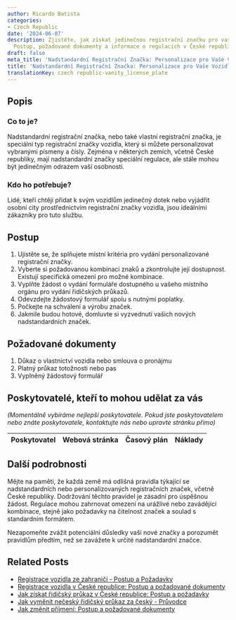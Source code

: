 ```yaml
---
author: Ricardo Batista
categories:
- Czech Republic
date: '2024-06-07'
description: Zjistěte, jak získat jedinečnou registrační značku pro vaše vozidlo.
  Postup, požadované dokumenty a informace o regulacích v České republice.
draft: false
meta_title: 'Nadstandardní Registrační Značka: Personalizace pro Vaše Vozidlo'
title: 'Nadstandardní Registrační Značka: Personalizace pro Vaše Vozidlo'
translationKey: czech republic-vanity_license_plate
---
```



## Popis
### Co to je?
Nadstandardní registrační značka, nebo také vlastní registrační značka, je speciální typ registrační značky vozidla, který si můžete personalizovat vybranými písmeny a čísly. Zejména v některých zemích, včetně České republiky, mají nadstandardní značky speciální regulace, ale stále mohou být jedinečným odrazem vaší osobnosti.

### Kdo ho potřebuje?
Lidé, kteří chtějí přidat k svým vozidlům jedinečný dotek nebo vyjádřit osobní city prostřednictvím registrační značky vozidla, jsou ideálními zákazníky pro tuto službu.

## Postup
1. Ujistěte se, že splňujete místní kritéria pro vydání personalizované registrační značky.
2. Vyberte si požadovanou kombinaci znaků a zkontrolujte její dostupnost. Existují specifická omezení pro možné kombinace.
3. Vyplňte žádost o vydání formuláře dostupného u vašeho místního orgánu pro vydání řidičských průkazů.
4. Odevzdejte žádostový formulář spolu s nutnými poplatky.
5. Počkejte na schválení a výrobu značek.
6. Jakmile budou hotové, domluvte si vyzvednutí vašich nových nadstandardních značek.

## Požadované dokumenty
1. Důkaz o vlastnictví vozidla nebo smlouva o pronájmu
2. Platný průkaz totožnosti nebo pas
3. Vyplněný žádostový formulář

## Poskytovatelé, kteří to mohou udělat za vás

_(Momentálně vybíráme nejlepší poskytovatele. Pokud jste poskytovatelem nebo znáte poskytovatele, kontaktujte nás nebo upravte stránku přímo)_

| Poskytovatel    |     Webová stránka  |     Časový plán   |      Náklady    |
| :-------------: | :-------------: |  :-------------: | :-------------: |


## Další podrobnosti
Mějte na paměti, že každá země má odlišná pravidla týkající se nadstandardních nebo personalizovaných registračních značek, včetně České republiky. Dodržování těchto pravidel je zásadní pro úspěšnou žádost. Regulace mohou zahrnovat omezení na urážlivé nebo zavádějící kombinace, stejně jako požadavky na čitelnost značek a soulad s standardním formátem.

Nezapomeňte zvážit potenciální důsledky vaší nové značky a porozumět pravidlům předtím, než se zavážete k určité nadstandardní značce.


## Related Posts

- [Registrace vozidla ze zahraničí - Postup a Požadavky](https://tramitit.com/cs/guides/czech-republic/registrace_vozidla_dovezeneho_ze_zahranici/)
- [Registrace vozidla v České republice: Postup a požadované dokumenty](https://tramitit.com/cs/guides/czech-republic/registrace_automobilu/)
- [Jak získat řidičský průkaz v České republice: Postup a požadavky](https://tramitit.com/cs/guides/czech-republic/zadost_o_ridicsky_prukaz/)
- [Jak vyměnit nečeský řidičský průkaz za český - Průvodce](https://tramitit.com/cs/guides/czech-republic/vymena_ridicskeho_prukazu/)
- [Jak změnit příjmení: Postup a požadované dokumenty](https://tramitit.com/cs/guides/czech-republic/ohlaseni_zmeny_prijmeni/)